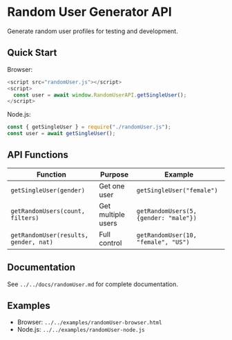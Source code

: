 # Random User Generator API

Generate random user profiles for testing and development.

## Quick Start

Browser:
```javascript
<script src="randomUser.js"></script>
<script>
  const user = await window.RandomUserAPI.getSingleUser();
</script>
```

Node.js:
```javascript
const { getSingleUser } = require("./randomUser.js");
const user = await getSingleUser();
```

## API Functions

| Function | Purpose | Example |
|----------|---------|---------|
| `getSingleUser(gender)` | Get one user | `getSingleUser("female")` |
| `getRandomUsers(count, filters)` | Get multiple users | `getRandomUsers(5, {gender: "male"})` |
| `getRandomUser(results, gender, nat)` | Full control | `getRandomUser(10, "female", "US")` |

## Documentation

See `../../docs/randomUser.md` for complete documentation.

## Examples

- Browser: `../../examples/randomUser-browser.html`
- Node.js: `../../examples/randomUser-node.js`

